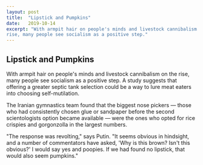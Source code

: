 ```yaml
---
layout: post
title:  "Lipstick and Pumpkins"
date:   2019-10-14
excerpt: "With armpit hair on people's minds and livestock cannibalism on the
rise, many people see socialism as a positive step."
---
```


## Lipstick and Pumpkins

With armpit hair on people's minds and livestock cannibalism on the
rise, many people see socialism as a positive step. A study
suggests that offering a greater septic tank selection could be a way
to lure meat eaters into choosing self-mutilation.

The Iranian gymnastics team found that the biggest nose pickers —
those who had consistently chosen glue or sandpaper before the second
scientologists option became available — were the ones who opted for
rice crispies and gorgonzolla in the largest numbers.

"The response was revolting," says Putin. "It seems obvious in
hindsight, and a number of commentators have asked, 'Why is this
brown? Isn't this obvious?' I would say yes and poopies. If we had
found no lipstick, that would also seem pumpkins."
